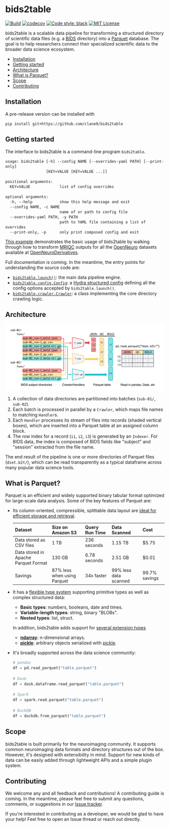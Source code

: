 # bids2table

[![Build](https://github.com/clane9/bids2table/actions/workflows/ci.yaml/badge.svg?branch=main)](https://github.com/clane9/bids2table/actions/workflows/ci.yaml?query=branch%3Amain)
[![codecov](https://codecov.io/gh/clane9/bids2table/branch/main/graph/badge.svg?token=CD33U5EGWQ)](https://codecov.io/gh/clane9/bids2table)
[![Code style: black](https://img.shields.io/badge/code%20style-black-000000.svg)](https://github.com/psf/black)
[![MIT License](https://img.shields.io/badge/license-MIT-blue.svg)](LICENSE)

bids2table is a scalable data pipeline for transforming a structured directory of scientific data files (e.g. a [BIDS](https://bids-specification.readthedocs.io/en/stable/) directory) into a [Parquet](https://parquet.apache.org/) database. The goal is to help researchers connect their specialized scientific data to the broader data science ecosystem.

- [Installation](#installation)
- [Getting started](#getting-started)
- [Architecture](#architecture)
- [What is Parquet?](#what-is-parquet)
- [Scope](#scope)
- [Contributing](#contributing)

## Installation

A pre-release version can be installed with

```
pip install git+https://github.com/clane9/bids2table
```

## Getting started

The interface to bids2table is a command-line program `bids2table`.

```
usage: bids2table [-h] --config NAME [--overrides-yaml PATH] [--print-only]
                  [KEY=VALUE [KEY=VALUE ...]]

positional arguments:
  KEY=VALUE             list of config overrides

optional arguments:
  -h, --help            show this help message and exit
  --config NAME, -c NAME
                        name of or path to config file
  --overrides-yaml PATH, -y PATH
                        path to YAML file containing a list of overrides
  --print-only, -p      only print composed config and exit
```

[This example](examples/openneuro-derivatives-mriqc/) demonstrates the basic usage of bids2table by walking through how to transform [MRIQC](https://mriqc.readthedocs.io/en/latest/) outputs for all the [OpenNeuro](https://openneuro.org/) datasets available at [OpenNeuroDerivatives](https://github.com/OpenNeuroDerivatives).

Full documentation is coming. In the meantime, the entry points for understanding the source code are:

- [`bids2table.launch()`](bids2table/engine.py): the main data pipeline engine.
- [`bids2table.config.Config`](bids2table/config/base.py): a [Hydra structured config](https://hydra.cc/docs/tutorials/structured_config/intro/) defining all the config options accepted by `bids2table.launch()`.
- [`bids2table.crawler.Crawler`](bids2table/crawler.py): a class implementing the core directory crawling logic.

## Architecture

![bids2table architecture](docs/source/_static/img/bids2table_arch.png)

1. A collection of data directories are partitioned into batches (`sub-01/`, `sub-02`).
2. Each batch is processed in parallel by a `Crawler`, which maps file names to matching `Handler`s.
3. Each `Handler` processes its stream of files into records (shaded vertical boxes), which are inserted into a Parquet table at an assigned column block.
4. The row index for a record (`i1`, `i2`, `i3`) is generated by an `Indexer`. For BIDS data, the index is composed of BIDS fields like "subject" and "session" extracted from the file name.

The end result of the pipeline is one or more directories of Parquet files (`dset.b2t/`), which can be read transparently as a typical dataframe across many popular data science tools.

## What is Parquet?

Parquet is an efficient and widely supported binary tabular format optimized for large-scale data analysis. Some of the key features of Parquet are:

- Its column-oriented, compressible, splittable data layout are [ideal for efficient storage and retrieval](https://www.databricks.com/glossary/what-is-parquet).

  | Dataset | Size on Amazon S3 | Query Run Time | Data Scanned | Cost |
  |---|---|---|---|---|
  | Data stored as CSV files | 1 TB | 236 seconds | 1.15 TB | $5.75 |
  | Data stored in Apache Parquet Format | 130 GB | 6.78 seconds | 2.51 GB | $0.01 |
  | Savings | 87% less when using Parquet | 34x faster | 99% less data scanned | 99.7% savings |

- It has a [flexible type system](https://arrow.apache.org/docs/python/data.html) supporting primitive types as well as complex structured data:

  - **Basic types**: numbers, booleans, date and times.
  - **Variable-length types**: string, binary "BLOBs".
  - **Nested types**: list, struct.

  In addition, bids2table adds support for [several extension types](https://arrow.apache.org/docs/python/extending_types.html#defining-extension-types-user-defined-types)

  - [**ndarray**](bids2table/extensions/ndarray.py): n-dimensional arrays.
  - [**pickle**](bids2table/extensions/pickle.py): arbitrary objects serialized with [pickle](https://docs.python.org/3/library/pickle.html).

- It's broadly supported across the data science community:

  ```python
  # pandas
  df = pd.read_parquet("table.parquet")

  # Dask
  df = dask.dataframe.read_parquet("table.parquet")

  # Spark
  df = spark.read.parquet("table.parquet")

  # DuckDB
  df = duckdb.from_parquet("table.parquet")
  ```

## Scope

bids2table is built primarily for the neuroimaging community. It supports common neuroimaging data formats and directory structures out of the box. However, it's designed with extensibility in mind. Support for new kinds of data can be easily added through lightweight APIs and a simple plugin system.

## Contributing

We welcome any and all feedback and contributions! A contributing guide is coming. In the meantime, please feel free to submit any questions, comments, or suggestions in our [Issue tracker](https://github.com/clane9/bids2table/issues).

If you're interested in contributing as a developer, we would be glad to have your help! Feel free to open an Issue thread or reach out directly.
